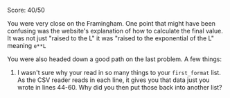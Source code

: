 Score: 40/50

You were very close on the Framingham.  One point that might have been confusing was the website's explanation of how to calculate the final value.  It was not just "raised to the L" it was "raised to the exponential of the L" meaning `e**L`

You were also headed down a good path on the last problem.  A few things:

1. I wasn't sure why your read in so many things to your `first_format` list.  As the CSV reader reads in each line, it gives you that data just you wrote in lines 44-60.  Why did you then put those back into another list?